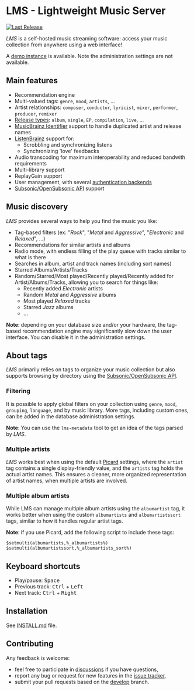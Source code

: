 # LMS - Lightweight Music Server

[![Last Release](https://img.shields.io/github/v/release/epoupon/lms?logo=github&label=latest)](https://github.com/epoupon/lms/releases)

_LMS_ is a self-hosted music streaming software: access your music collection from anywhere using a web interface!

A [demo instance](http://lms-demo.poupon.dev) is available. Note the administration settings are not available.

## Main features
* Recommendation engine
* Multi-valued tags: `genre`, `mood`, `artists`, ...
* Artist relationships: `composer`, `conductor`, `lyricist`, `mixer`, `performer`, `producer`, `remixer`
* [Release types](https://musicbrainz.org/doc/Release_Group/Type): `album`, `single`, `EP`, `compilation`, `live`, ...
* [MusicBrainz Identifier](https://musicbrainz.org/doc/MusicBrainz_Identifier) support to handle duplicated artist and release names
* [ListenBrainz](https://listenbrainz.org) support for:
  * Scrobbling and synchronizing listens
  * Synchronizing 'love' feedbacks
* Audio transcoding for maximum interoperability and reduced bandwith requirements
* Multi-library support
* ReplayGain support
* User management, with several [authentication backends](INSTALL.md#authentication-backend)
* [Subsonic/OpenSubsonic API](SUBSONIC.md) support

## Music discovery
_LMS_ provides several ways to help you find the music you like:
* Tag-based filters (ex: "_Rock_", "_Metal_ and _Aggressive_", "_Electronic_ and _Relaxed_", ...)
* Recommendations for similar artists and albums
* Radio mode, with endless filling of the play queue with tracks similar to what is there
* Searches in album, artist and track names (including sort names)
* Starred Albums/Artists/Tracks
* Random/Starred/Most played/Recently played/Recently added for Artist/Albums/Tracks, allowing you to search for things like:
  * Recently added _Electronic_ artists
  * Random _Metal_ and _Aggressive_ albums
  * Most played _Relaxed_ tracks
  * Starred _Jazz_ albums
  * ...

__Note__: depending on your database size and/or your hardware, the tag-based recommendation engine may significantly slow down the user interface. You can disable it in the administration settings.

## About tags
_LMS_ primarily relies on tags to organize your music collection but also supports browsing by directory using the [Subsonic/OpenSubsonic API](SUBSONIC.md).

### Filtering
It is possible to apply global filters on your collection using `genre`, `mood`, `grouping`, `language`, and by music library. More tags, including custom ones, can be added in the database administration settings.

__Note__: You can use the `lms-metadata` tool to get an idea of the tags parsed by _LMS_.

### Multiple artists
_LMS_ works best when using the default [Picard](https://picard.musicbrainz.org/) settings, where the `artist` tag contains a single display-friendly value, and the `artists` tag holds the actual artist names. This ensures a cleaner, more organized representation of artist names, when multiple artists are involved.

### Multiple album artists
While LMS can manage multiple album artists using the `albumartist` tag, it works better when using the custom `albumartists` and `albumartistssort` tags, similar to how it handles regular artist tags.

__Note__: if you use Picard, add the following script to include these tags:
```
$setmulti(albumartists,%_albumartists%)
$setmulti(albumartistssort,%_albumartists_sort%)
```

## Keyboard shortcuts
* Play/pause: <kbd>Space</kbd>
* Previous track: <kbd>Ctrl</kbd> + <kbd>Left</kbd>
* Next track: <kbd>Ctrl</kbd> + <kbd>Right</kbd>

## Installation
See [INSTALL.md](INSTALL.md) file.

## Contributing
Any feedback is welcome:
* feel free to participate in [discussions](https://github.com/epoupon/lms/discussions) if you have questions,
* report any bug or request for new features in the [issue tracker](https://github.com/epoupon/lms/issues),
* submit your pull requests based on the [develop](../../tree/develop) branch.
